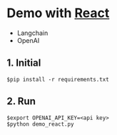 # Demo with [React](https://www.promptingguide.ai/techniques/react)
* Langchain
* OpenAI

## 1. Initial
```
$pip install -r requirements.txt
```

## 2. Run
```
$export OPENAI_API_KEY=<api key>
$python demo_react.py
```